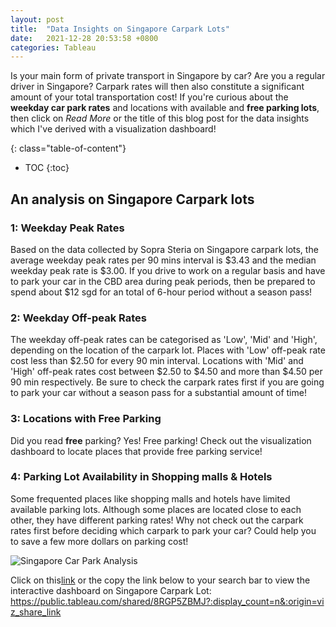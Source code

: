 ```yaml
---
layout: post
title:  "Data Insights on Singapore Carpark Lots"
date:   2021-12-28 20:53:58 +0800
categories: Tableau
---
```


Is your main form of private transport in Singapore by car? Are you a regular driver in Singapore? Carpark rates will then also constitute a significant amount of your total transportation cost! If you're curious about the **weekday car park rates** and locations with available and **free parking lots**, then click on *Read More* or the title of this blog post for the data insights which I've derived with a visualization dashboard!

{: class="table-of-content"}
* TOC
{:toc}

## An analysis on Singapore Carpark lots

### 1: Weekday Peak Rates
Based on the data collected by Sopra Steria on Singapore carpark lots, the average weekday peak rates per 90 mins interval is $3.43 and the median weekday peak rate is $3.00. If you drive to work on a regular basis and have to park your car in the CBD area during peak periods, then be prepared to spend about $12 sgd for an total of 6-hour period without a season pass!  

### 2: Weekday Off-peak Rates
The weekday off-peak rates can be categorised as 'Low', 'Mid' and 'High', depending on the location of the carpark lot. Places with 'Low' off-peak rate cost less than $2.50 for every 90 min interval. Locations with 'Mid' and 'High' off-peak rates cost between $2.50 to $4.50 and more than $4.50 per 90 min respectively. Be sure to check the carpark rates first if you are going to park your car without a season pass for a substantial amount of time! 

### 3: Locations with Free Parking
Did you read **free** parking? Yes! Free parking! Check out the visualization dashboard to locate places that provide free parking service! 

### 4: Parking Lot Availability in Shopping malls & Hotels
Some frequented places like shopping malls and hotels have limited available parking lots. Although some places are located close to each other, they have different parking rates! Why not check out the carpark rates first before deciding which carpark to park your car? Could help you to save a few more dollars on parking cost!

![Singapore Car Park Analysis ](https://user-images.githubusercontent.com/43693494/147570674-7f8917c6-a776-4ff3-a900-8863a3281e5f.png)

Click on this[link] or the copy the link below to your search bar to view the interactive dashboard on Singapore Carpark Lot:
https://public.tableau.com/shared/8RGP5ZBMJ?:display_count=n&:origin=viz_share_link

[link]: https://public.tableau.com/shared/8RGP5ZBMJ?:display_count=n&:origin=viz_share_link
